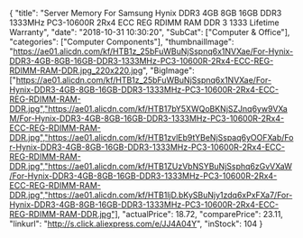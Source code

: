 {
	"title": "Server Memory For Samsung Hynix DDR3 4GB 8GB 16GB DDR3 1333MHz PC3-10600R 2Rx4 ECC REG RDIMM RAM DDR 3 1333 Lifetime Warranty",
	"date": "2018-10-31 10:30:20",
	"SubCat": ["Computer & Office"],
	"categories": ["Computer Components"],
	"thumbnailImage": "https://ae01.alicdn.com/kf/HTB1z_25bFuWBuNjSspnq6x1NVXae/For-Hynix-DDR3-4GB-8GB-16GB-DDR3-1333MHz-PC3-10600R-2Rx4-ECC-REG-RDIMM-RAM-DDR.jpg_220x220.jpg",
	"BigImage": ["https://ae01.alicdn.com/kf/HTB1z_25bFuWBuNjSspnq6x1NVXae/For-Hynix-DDR3-4GB-8GB-16GB-DDR3-1333MHz-PC3-10600R-2Rx4-ECC-REG-RDIMM-RAM-DDR.jpg","https://ae01.alicdn.com/kf/HTB17bY5XWQoBKNjSZJnq6yw9VXaM/For-Hynix-DDR3-4GB-8GB-16GB-DDR3-1333MHz-PC3-10600R-2Rx4-ECC-REG-RDIMM-RAM-DDR.jpg","https://ae01.alicdn.com/kf/HTB1zvlEb9tYBeNjSspaq6yOOFXab/For-Hynix-DDR3-4GB-8GB-16GB-DDR3-1333MHz-PC3-10600R-2Rx4-ECC-REG-RDIMM-RAM-DDR.jpg","https://ae01.alicdn.com/kf/HTB1ZUzVbNSYBuNjSsphq6zGvVXaW/For-Hynix-DDR3-4GB-8GB-16GB-DDR3-1333MHz-PC3-10600R-2Rx4-ECC-REG-RDIMM-RAM-DDR.jpg","https://ae01.alicdn.com/kf/HTB1ljD.bKySBuNjy1zdq6xPxFXa7/For-Hynix-DDR3-4GB-8GB-16GB-DDR3-1333MHz-PC3-10600R-2Rx4-ECC-REG-RDIMM-RAM-DDR.jpg"],
	"actualPrice": 18.72,
	"comparePrice": 23.11,
	"linkurl": "http://s.click.aliexpress.com/e/JJ4A04Y",
	"inStock": 104
}
